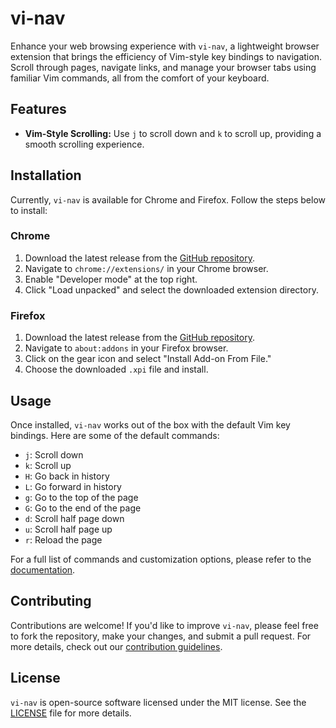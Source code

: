 # vi-nav

Enhance your web browsing experience with `vi-nav`, a lightweight browser extension that brings the efficiency of Vim-style key bindings to navigation. Scroll through pages, navigate links, and manage your browser tabs using familiar Vim commands, all from the comfort of your keyboard.

## Features

-   **Vim-Style Scrolling:** Use `j` to scroll down and `k` to scroll up, providing a smooth scrolling experience.

## Installation

Currently, `vi-nav` is available for Chrome and Firefox. Follow the steps below to install:

### Chrome

1. Download the latest release from the [GitHub repository](#).
2. Navigate to `chrome://extensions/` in your Chrome browser.
3. Enable "Developer mode" at the top right.
4. Click "Load unpacked" and select the downloaded extension directory.

### Firefox

1. Download the latest release from the [GitHub repository](#).
2. Navigate to `about:addons` in your Firefox browser.
3. Click on the gear icon and select "Install Add-on From File."
4. Choose the downloaded `.xpi` file and install.

## Usage

Once installed, `vi-nav` works out of the box with the default Vim key bindings. Here are some of the default commands:

-   `j`: Scroll down
-   `k`: Scroll up
-   `H`: Go back in history
-   `L`: Go forward in history
-   `g`: Go to the top of the page
-   `G`: Go to the end of the page
-   `d`: Scroll half page down
-   `u`: Scroll half page up
-   `r`: Reload the page

For a full list of commands and customization options, please refer to the [documentation](#).

## Contributing

Contributions are welcome! If you'd like to improve `vi-nav`, please feel free to fork the repository, make your changes, and submit a pull request. For more details, check out our [contribution guidelines](#).

## License

`vi-nav` is open-source software licensed under the MIT license. See the [LICENSE](LICENSE.md) file for more details.
